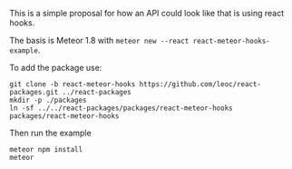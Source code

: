 This is a simple proposal for how an API could look like that is using
react hooks.

The basis is Meteor 1.8 with `meteor new --react
react-meteor-hooks-example`.

To add the package use:

```
git clone -b react-meteor-hooks https://github.com/leoc/react-packages.git ../react-packages
mkdir -p ./packages
ln -sf ../../react-packages/packages/react-meteor-hooks packages/react-meteor-hooks
```

Then run the example

```
meteor npm install
meteor
```

